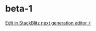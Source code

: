 # beta-1

[Edit in StackBlitz next generation editor ⚡️](https://stackblitz.com/~/github.com/Imperioconcursos/beta-1)